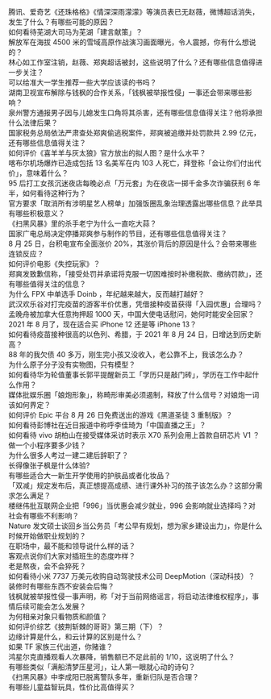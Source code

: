 腾讯、爱奇艺《还珠格格》《情深深雨濛濛》等演员表已无赵薇，微博超话消失，发生了什么？有哪些可能的原因？  
如何看待芜湖大司马为芜湖「建言献策」？  
解放军在海拔 4500 米的雪域高原作战演习画面曝光，令人震撼，你有什么想说的？  
林心如工作室注销，赵薇、郑爽超话被封，这些说明了什么？还有哪些信息值得进一步关注？  
可以给准大一学生推荐一些大学应该读的书吗？  
湖南卫视宣布解除与钱枫的合作关系，「钱枫被举报性侵」一事还会带来哪些影响？  
泉州警方通报男子因与儿媳发生口角将其杀害，还有哪些信息值得关注？他将承担什么法律后果？  
国家税务总局依法严肃查处郑爽偷逃税案件，郑爽被追缴并处罚款共 2.99 亿元，还有哪些信息值得关注？  
如何评价《喜羊羊与灰太狼》官方放出的拟人图？是什么水平？  
喀布尔机场爆炸已造成包括 13 名美军在内 103 人死亡，拜登称「会让你们付出代价」，意味着什么？  
95 后打工女孩沉迷夜店每晚必点「万元套」为在夜店一掷千金多次诈骗获刑 6 年半，如何看待这种行为？  
官方要求「取消所有涉明星艺人榜单」加强饭圈乱象治理透露出哪些信息？此举具有哪些积极意义？  
《扫黑风暴》里的杀手老宁为什么一直吃大蒜？  
国家广电总局决定停播郑爽参与制作的节目，还有哪些信息值得关注？  
8 月 25 日，台积电宣布全面涨价 20%，其涨价背后的原因是什么？会带来哪些连锁反应？  
如何评价电影《失控玩家》？  
郑爽发致歉信称，「接受处罚并承诺将克服一切困难按时补缴税款、缴纳罚款」，还有哪些值得关注的信息？  
为什么 FPX 中单选手 Doinb ，年纪越来越大，反而越打越好？  
武汉欢乐谷对打完疫苗的游客半价优惠，凭借接种疫苗获得「入园优惠」合理吗？  
孟晚舟被加拿大任意拘押超 1000 天，中国大使电话慰问，她何时能安全回家？  
2021 年 8 月了，现在适合买 iPhone 12 还是等 iPhone 13？  
如何看待疫苗接种很高的以色列、希腊，于 2021 年 8 月 24 日，日增达到历史新高？  
88 年的我欠债 40 多万，刚生完小孩又没收入，老公靠不上，我该怎么办？  
为什么原子分子没有实物图，只有模型？  
如何看待华为轮值董事长郭平提醒新员工「学历只是敲门砖」，学历在工作中起什么作用？  
媒体批娱乐圈「娘炮形象」，称畸形审美必须遏制，释放了什么信号？对娘炮一词该如何界定？  
如何评价 Epic 平台 8 月 26 日免费送出的游戏《黑道圣徒 3 重制版》？  
如何看待彭博社在近日报道中称呼李佳琦为「中国直播之王」？  
如何看待 vivo 胡柏山在接受媒体采访时表示 X70 系列会用上首款自研芯片 V1 ？  
做一个小程序要多少钱？  
为什么很多人考过一建二建后辞职了？  
长得像张子枫是什么体验?  
有哪些适合大一新生开学使用的护肤品或者化妆品？  
「双减」规定发布后，真正想提高成绩、进行课外补习的孩子该怎么办？这部分需求怎么满足？  
楼继伟批互联网企业把「996」当优惠会减少就业，996 会影响就业选择吗？对社会有哪些不利影响？  
Nature 发文硕士谈回乡当公务员「考公早有规划，想为家乡建设出力」，你是什么时候开始做职业规划的？  
在职场中，最不能和领导说什么样的话？  
客观点说你们大家对插班生的态度咋样？  
老是熬夜，会不会猝死？  
如何看待小米 7737 万美元收购自动驾驶技术公司  DeepMotion（深动科技）？  
装修时有哪些东西不安装会后悔？  
钱枫就被举报性侵一事声明，称「对于当前网络谣言，将启动法律维权程序」，事情后续可能会怎么发展？  
为何相亲对象只看物质和颜值？  
如何评价综艺《披荆斩棘的哥哥》第三期（下）？  
边缘计算是什么，和云计算的区别是什么？  
如果 TF 家族三代出道，你赌谁？  
鸿星尔克直播观看人次暴降，销售额已不足此前的 1/10，这说明了什么？  
有哪些类似「满船清梦压星河」，让人第一眼就心动的诗句？  
《扫黑风暴》中李成阳已脱离警队多年，重新归队是否合理？  
有哪些儿童益智玩具，性价比高值得买？  
